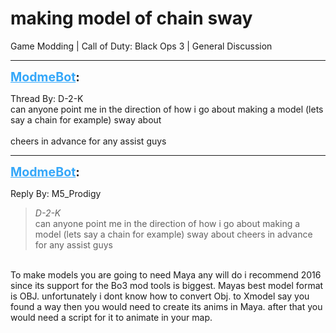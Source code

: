 # making model of chain sway
Game Modding | Call of Duty: Black Ops 3 | General Discussion

---
<strong style="font-size: 1.4em;"><span style="text-decoration: underline;text-decoration-color: #34a7f9;"><span style="color:#34a7f9;">ModmeBot</span></span>:</strong>

<p>Thread By: D-2-K<br />can anyone point me in the direction of how i go about making a model (lets say a chain for example) sway about <br /> <br />cheers in advance for any assist guys</p>

---
<strong style="font-size: 1.4em;"><span style="text-decoration: underline;text-decoration-color: #34a7f9;"><span style="color:#34a7f9;">ModmeBot</span></span>:</strong>

<p>Reply By: M5_Prodigy<br /><blockquote><em>D-2-K</em><br />can anyone point me in the direction of how i go about making a model (lets say a chain for example) sway about    cheers in advance for any assist guys </blockquote><br /> To make models you are going to need Maya any will do i recommend 2016 since its support for the Bo3 mod tools is biggest. Mayas best model format is OBJ. unfortunately i dont know how to convert Obj. to Xmodel say you found a way then you would need to create its anims in Maya. after that you would need a script for it to animate in your map.</p>
